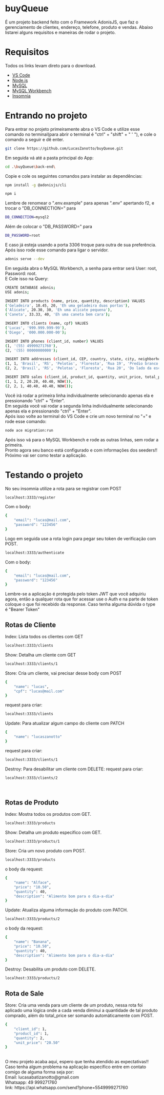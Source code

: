 # buyQueue
É um projeto backend feito com o Framework AdonisJS, que faz o gerenciamento de clientes, endereço, telefone, produto e vendas. Abaixo listarei alguns requisitos e maneiras de rodar o projeto.

# Requisitos
Todos os links levam direto para o download.
- [VS Code](https://code.visualstudio.com/docs/?dv=win64user)
- [Node.js](https://nodejs.org/dist/v20.15.1/node-v20.15.1-x64.msi)
- [MySQL](https://dev.mysql.com/get/Downloads/MySQL-8.4/mysql-8.4.1-winx64.msi)
- [MySQL Workbench](https://dev.mysql.com/get/Downloads/MySQLGUITools/mysql-workbench-community-8.0.38-winx64.msi)
- [Insomnia](https://updates.insomnia.rest/downloads/windows/latest?app=com.insomnia.app&source=website)

# Entrando no projeto
Para entrar no projeto primeiramente abra o VS Code e utilize esse comando no terminal(para abrir o terminal é "ctrl" +
"shift" + " ' "), e cole o comando a seguir e dê enter.

```bash
git clone https://github.com/LucasZanotto/buyQueue.git
```

Em seguida vá até a pasta principal do App:

```bash
cd .\buyQueue\back-end\
```

Copie e cole os seguintes comandos para instalar as dependências:
```bash
npm install -g @adonisjs/cli
```
```bash
npm i
```
Lembre de renomear o ".env.example" para apenas ".env" apertando f2, e trocar o "DB_CONNECTION=" para
```bash
DB_CONNECTION=mysql2
```
Além de colocar o "DB_PASSWORD=" para 
```bash
DB_PASSWORD=root
```
E caso já esteja usando a porta 3306 troque para outra de sua preferência. </br>
Após isso rode esse comando para ligar o servidor.

```bash
adonis serve --dev
```
Em seguida abra o MySQL Workbench, a senha para entrar será User: root, Password: root.</br>
E Cole isso na Query:
```bash
CREATE DATABASE adonis;
USE adonis;

INSERT INTO products (name, price, quantity, description) VALUES
('Geladeira', 10.45, 20, 'Eh uma geladeira duas portas'),
('Alicate', 20.30, 30, 'Eh uma alicate pequena'),
('Caneta', 33.33, 40, 'Eh uma caneta bem cara');

INSERT INTO clients (name, cpf) VALUES
('Lucas', '999.999.999-99'),
('Diego', '000.000.000-00');

INSERT INTO phones (client_id, number) VALUES
(1, '(55) 49999271760'),
(2, '(55) 00000000000');

INSERT INTO addresses (client_id, CEP, country, state, city, neighborhood, street, complement) VALUES
(1, 1, 'Brasil', 'RS', 'Pelotas', 'Floresta', 'Rua 19', 'Predio branco'),
(2, 2, 'Brasil', 'RS', 'Pelotas', 'Floresta', 'Rua 20', 'Do lado da escola');

INSERT INTO sales (client_id, product_id, quantity, unit_price, total_price, date_time) VALUES
(1, 1, 2, 20.20, 40.40, NOW()),
(2, 2, 1, 40.40, 40.40, NOW());
```
Você irá rodar a primeira linha individualmente selecionando apenas ela e pressionando "ctrl" + "Enter".</br>
Em seguida você vai rodar a segunda linha individualmente selecionando apenas ela e pressionando "ctrl" + "Enter".</br>
Após isso volte ao terminal do VS Code e crie um novo terminal no "+" e rode esse comando:
```bash
node ace migration:run
```
Após isso vá para o MySQL Workbench e rode as outras linhas, sem rodar a primeira.</br>
Pronto agora seu banco está configurado e com informações dos seeders!!</br>
Próximo vai ser como testar a aplicação.

# Testando o projeto
No seu insomnia utilize a rota para se registrar com POST
```bash
localhost:3333/register
```
Com o body:
```bash
{
	"email": "lucas@mail.com",
	"password": "123456"
} 
```
Logo em seguida use a rota login para pegar seu token de verificação com POST.
```bash
localhost:3333/authenticate
```
Com o body:
```bash
{
	"email": "lucas@mail.com",
	"password": "123456"
}
```
Lembre-se a aplicação é protegida pelo token JWT que você adquiriu agora, então a qualquer rota que for acessar use o Auth e na parte de token coloque o que foi recebido da response. Caso tenha alguma dúvida o type é "Bearer Token"
</br>
## Rotas de Cliente
Index: Lista todos os clientes com GET
```bash
localhost:3333/clients
```
Show: Detalha um cliente com GET
```bash
localhost:3333/clients/1
```
Store: Cria um cliente, vai precisar desse body com POST
```bash
{
	"name": "lucas",
	"cpf": "lucas@mail.com"
}
```
request para criar:
```bash
localhost:3333/clients
```
Update: Para atualizar algum campo do cliente com PATCH
```bash
{
	"name": "lucaszanotto"
}
```
request para criar:
```bash
localhost:3333/clients/1
```
Destroy: Para desabilitar um cliente com DELETE:
request para criar:
```bash
localhost:3333/clients/2
```
</br>

## Rotas de Produto
Index: Mostra todos os produtos com GET.
```bash
localhost:3333/products
```
Show: Detalha um produto especifico com GET.
```bash
localhost:3333/products/1
```
Store: Cria um novo produto com POST.
```bash
localhost:3333/products
```
o body da request:
```bash
{
	"name": "Alface",
	"price": "10.50",
	"quantity": 40,
	"description": "Alimento bom para o dia-a-dia"
}
```
Update: Atualiza alguma informação do produto com PATCH.
```bash
localhost:3333/products/2
```
o body da request:
```bash
{
	"name": "Banana",
	"price": "10.50",
	"quantity": 40,
	"description": "Alimento bom para o dia-a-dia"
}
```
Destroy: Desabilita um produto com DELETE.
```bash
localhost:3333/products/2
```

## Rota de Sale
Store: Cria uma venda para um cliente de um produto, nessa rota foi aplicado uma lógica onde a cada venda diminui a quantidade de tal produto comprado, além do total_price ser somando automáticamente com POST.
```bash
{
	"client_id": 1,
	"product_id": 1,
	"quantity": 2,
	"unit_price": "20.50"
}
```
</br>
O meu projeto acaba aqui, espero que tenha atendido as expectativas!! </br>
Caso tenha algum problema na aplicação especifico entre em contato comigo de alguma forma seja por: </br>
Email: lucasabatizanotto@gmail.com </br>
Whatsapp: 49 999271760 </br>
link: https://api.whatsapp.com/send?phone=5549999271760
